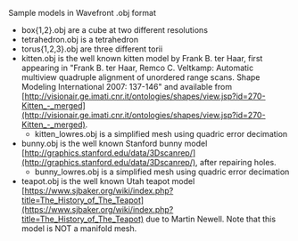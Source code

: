 Sample models in Wavefront .obj format

* box{1,2}.obj are a cube at two different resolutions
* tetrahedron.obj is a tetrahedron
* torus{1,2,3}.obj are three different torii
* kitten.obj is the well known kitten model by Frank B. ter Haar, first appearing in "Frank B. ter Haar, Remco C. Veltkamp:
Automatic multiview quadruple alignment of unordered range scans. Shape Modeling International 2007: 137-146" and available from [http://visionair.ge.imati.cnr.it/ontologies/shapes/view.jsp?id=270-Kitten_-_merged](http://visionair.ge.imati.cnr.it/ontologies/shapes/view.jsp?id=270-Kitten_-_merged).
    * kitten_lowres.obj is a simplified mesh using quadric error decimation 
* bunny.obj is the well known Stanford bunny model [http://graphics.stanford.edu/data/3Dscanrep/](http://graphics.stanford.edu/data/3Dscanrep/), after repairing holes.  
    * bunny_lowres.obj is a simplified mesh using quadric error decimation
* teapot.obj is the well known Utah teapot model [https://www.sjbaker.org/wiki/index.php?title=The_History_of_The_Teapot](https://www.sjbaker.org/wiki/index.php?title=The_History_of_The_Teapot) due to Martin Newell.  Note that this model is NOT a manifold mesh.

